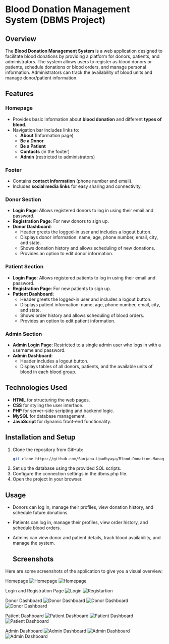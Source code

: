 # Blood Donation Management System (DBMS Project)

## Overview
The **Blood Donation Management System** is a web application designed to facilitate blood donations by providing a platform for donors, patients, and administrators. The system allows users to register as blood donors or patients, schedule donations or blood orders, and manage personal information. Administrators can track the availability of blood units and manage donor/patient information.

## Features
### Homepage
- Provides basic information about **blood donation** and different **types of blood**.
- Navigation bar includes links to:
  - **About** (Information page)
  - **Be a Donor**
  - **Be a Patient**
  - **Contacts** (in the footer)
  - **Admin** (restricted to administrators)

### Footer
- Contains **contact information** (phone number and email).
- Includes **social media links** for easy sharing and connectivity.

### Donor Section
- **Login Page**: Allows registered donors to log in using their email and password.
- **Registration Page**: For new donors to sign up.
- **Donor Dashboard**:
  - Header greets the logged-in user and includes a logout button.
  - Displays donor information: name, age, phone number, email, city, and state.
  - Shows donation history and allows scheduling of new donations.
  - Provides an option to edit donor information.

### Patient Section
- **Login Page**: Allows registered patients to log in using their email and password.
- **Registration Page**: For new patients to sign up.
- **Patient Dashboard**:
  - Header greets the logged-in user and includes a logout button.
  - Displays patient information: name, age, phone number, email, city, and state.
  - Shows order history and allows scheduling of blood orders.
  - Provides an option to edit patient information.

### Admin Section
- **Admin Login Page**: Restricted to a single admin user who logs in with a username and password.
- **Admin Dashboard**:
  - Header includes a logout button.
  - Displays tables of all donors, patients, and the available units of blood in each blood group.

## Technologies Used
- **HTML** for structuring the web pages.
- **CSS** for styling the user interface.
- **PHP** for server-side scripting and backend logic.
- **MySQL** for database management.
- **JavaScript** for dynamic front-end functionality.

## Installation and Setup
1. Clone the repository from GitHub:
   ```bash
   git clone https://github.com/Sanjana-Upadhyaya/Blood-Donation-Management-System-DBMS-project.git
2. Set up the database using the provided SQL scripts.
3. Configure the connection settings in the dbms.php file.
4. Open the project in your browser.

## Usage
- Donors can log in, manage their profiles, view donation history, and schedule future donations.
- Patients can log in, manage their profiles, view order history, and schedule blood orders.
- Admins can view donor and patient details, track blood availability, and manage the system.

  ## Screenshots
Here are some screenshots of the application to give you a visual overview:

Homepage
![Homepage](screenshot/sc_homeheader.png)
![Homepage](screenshot/sc_homefooter.png)

Login and Registration Page
![Login](screenshot/sc_login.png)
![Registartion](screenshot/sc_regist.png)

Donor Dashboard
![Donor Dashboard](screenshot/sc_donor1.png)
![Donor Dashboard](screenshot/sc_donor2.png)
![Donor Dashboard](screenshot/sc_donor3.png)

Patient Dashboard
![Patient Dashboard](screenshot/sc_patient1.png)
![Patient Dashboard](screenshot/sc_patient2.png)
![Patient Dashboard](screenshot/sc_patient3.png)

Admin Dashboard
![Admin Dashboard](screenshot/sc_admin1.png)
![Admin Dashboard](screenshot/sc_admin2.png)
![Admin Dashboard](screenshot/sc_admin3.png)
